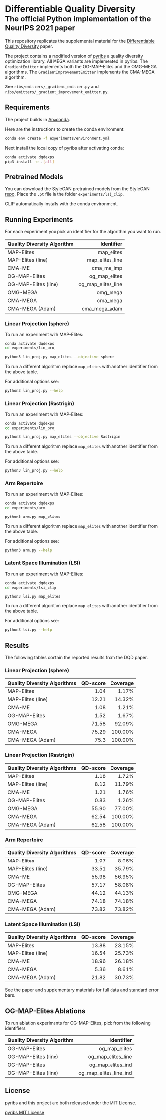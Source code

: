 # Differentiable Quality Diversity<br><sub>The official Python implementation of the NeurIPS 2021 paper</sub>

This repository replicates the supplemental material for the [Differentiable Quality Diversity](https://arxiv.org/abs/2106.03894) paper.

The project contains a modified version of [pyribs](https://pyribs.org) a quality diversity optimization library. All MEGA variants are implemented in pyribs. The `GradientEmitter` implements both the OG-MAP-Elites and the OMG-MEGA algorithms. The `GradientImprovementEmitter` implements the CMA-MEGA algorithm.

See `ribs/emitters/_gradient_emitter.py` and `ribs/emitters/_gradient_improvement_emitter.py`.

## Requirements

The project builds in [Anaconda](www.anaconda.com).

Here are the instructions to create the conda environment:

```bash
conda env create -f experiments/environment.yml

```

Next install the local copy of pyribs after activating conda:

```bash
conda activate dqdexps
pip3 install -e .[all]
```

## Pretrained Models

You can download the StyleGAN pretrained models from the StyleGAN [repo](https://github.com/lernapparat/lernapparat/releases/download/v2019-02-01/karras2019stylegan-ffhq-1024x1024.for_g_all.pt). Place the `.pt` file in the folder `experiments/lsi_clip`.

CLIP automatically installs with the conda environment.


## Running Experiments

For each experiment you pick an identifier for the algorithm you want to run.

| Quality Diversity Algorithm | Identifier         |
| --------------------------- | ------------------:|
| MAP-Elites                  | map_elites         |
| MAP-Elites (line)           | map_elites_line    |
| CMA-ME                      | cma_me_imp         |
| OG-MAP-Elites               | og_map_elites      |
| OG-MAP-Elites (line)        | og_map_elites_line |
| OMG-MEGA                    | omg_mega           |
| CMA-MEGA                    | cma_mega           |
| CMA-MEGA (Adam)             | cma_mega_adam      |

### Linear Projection (sphere)

To run an experiment with MAP-Elites:

```bash
conda activate dqdexps
cd experiments/lin_proj

python3 lin_proj.py map_elites --objective sphere
```

To run a different algorithm replace `map_elites` with another identifier from the above table.

For additional options see:

```bash
python3 lin_proj.py --help

```

### Linear Projection (Rastrigin)


To run an experiment with MAP-Elites:

```bash
conda activate dqdexps
cd experiments/lin_proj

python3 lin_proj.py map_elites --objective Rastrigin
```

To run a different algorithm replace `map_elites` with another identifier from the above table.

For additional options see:

```bash
python3 lin_proj.py --help

```

### Arm Repertoire

To run an experiment with MAP-Elites:

```bash
conda activate dqdexps
cd experiments/arm

python3 arm.py map_elites
```

To run a different algorithm replace `map_elites` with another identifier from the above table.

For additional options see:

```bash
python3 arm.py --help

```

### Latent Space Illumination (LSI)

To run an experiment with MAP-Elites:

```bash
conda activate dqdexps
cd experiments/lsi_clip

python3 lsi.py map_elites 
```

To run a different algorithm replace `map_elites` with another identifier from the above table.

For additional options see:

```bash
python3 lsi.py --help

```


## Results

The following tables contain the reported results from the DQD paper.

### Linear Projection (sphere)

| Quality Diversity Algorithms  | QD-score    | Coverage   |
| ----------------------------  | ----------: | ---------: |
| MAP-Elites                    |  1.04       |  1.17%     |
| MAP-Elites (line)             | 12.21       | 14.32%     |
| CMA-ME                        |  1.08       |  1.21%     |
| OG-MAP-Elites                 |  1.52       |  1.67%     |
| OMG-MEGA                      | 71.58       | 92.09%     |
| CMA-MEGA                      | 75.29       |100.00%     |
| CMA-MEGA (Adam)               | 75.3        |100.00%     |

### Linear Projection (Rastrigin)

| Quality Diversity Algorithms  | QD-score    | Coverage   |
| ----------------------------  | ----------: | ---------: |
| MAP-Elites                    |  1.18       |  1.72%     |
| MAP-Elites (line)             |  8.12       | 11.79%     |
| CMA-ME                        |  1.21       |  1.76%     |
| OG-MAP-Elites                 |  0.83       |  1.26%     |
| OMG-MEGA                      | 55.90       | 77.00%     |
| CMA-MEGA                      | 62.54       |100.00%     |
| CMA-MEGA (Adam)               | 62.58       |100.00%     |

### Arm Repertoire 

| Quality Diversity Algorithms  | QD-score    | Coverage   |
| ----------------------------  | ----------: | ---------: |
| MAP-Elites                    |  1.97       |  8.06%     |
| MAP-Elites (line)             | 33.51       | 35.79%     |
| CMA-ME                        | 55.98       | 56.95%     |
| OG-MAP-Elites                 | 57.17       | 58.08%     |
| OMG-MEGA                      | 44.12       | 44.13%     |
| CMA-MEGA                      | 74.18       | 74.18%     |
| CMA-MEGA (Adam)               | 73.82       | 73.82%     |

### Latent Space Illumination (LSI)

| Quality Diversity Algorithms  | QD-score    | Coverage   |
| ----------------------------  | ----------: | ---------: |
| MAP-Elites                    | 13.88       | 23.15%     |
| MAP-Elites (line)             | 16.54       | 25.73%     |
| CMA-ME                        | 18.96       | 26.18%     |
| CMA-MEGA                      |  5.36       |  8.61%     |
| CMA-MEGA (Adam)               | 21.82       | 30.73%     |


See the paper and supplementary materials for full data and standard error bars.


## OG-MAP-Elites Ablations

To run ablation experiments for OG-MAP-Elites, pick from the following identifiers


| Quality Diversity Algorithm | Identifier             |
| --------------------------- | ----------------------:|
| OG-MAP-Elites               | og_map_elites          |
| OG-MAP-Elites (line)        | og_map_elites_line     |
| OG-MAP-Elites               | og_map_elites_ind      |
| OG-MAP-Elites (line)        | og_map_elites_line_ind |

## License

pyribs and this project are both released under the MIT License.

[pyribs MIT License](https://github.com/icaros-usc/pyribs/blob/master/LICENSE)
